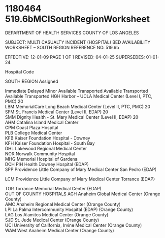 # 1180464 519.6bMCISouthRegionWorksheet

DEPARTMENT OF HEALTH SERVICES 
COUNTY OF LOS ANGELES 
 
SUBJECT: MULTI CASUALTY INCIDENT (HOSPITAL) 
BED AVAILABILITY WORKSHEET – SOUTH REGION REFERENCE NO. 519.6b 
 
EFFECTIVE: 12-01-09 PAGE 1 OF 1 
REVISED: 04-01-25 
SUPERSEDES: 01-01-24 
 
Hospital 
Code
 
SOUTH REGION 
Assigned
 
Immediate Delayed Minor 
Available Transported Available Transported Available Transported 
HGH Harbor – UCLA Medical Center (Level I, PTC, PMC) 20       
LBM MemorialCare Long Beach Medical Center (Level II, PTC, PMC) 20       
SFM St. Francis Medical Center (Level II, EDAP) 20       
SMM Dignity Health - St. Mary Medical Center (Level II, EDAP) 20       
AHM Catalina Island Medical Center        
CPM Coast Plaza Hospital        
PLB College Medical Center        
KFB Kaiser Foundation Hospital - Downey        
KFH Kaiser Foundation Hospital - South Bay        
DHL Lakewood Regional Medical Center        
NOR Norwalk Community Hospital        
MHG Memorial Hospital of Gardena        
DCH PIH Health Downey Hospital (EDAP)        
SPP Providence Little Company of Mary Medical Center San Pedro 
(EDAP) 
       
LCM Providence Little Company of Mary Medical Center Torrance 
(EDAP) 
       
TOR Torrance Memorial Medical Center (EDAP)        
OUT OF COUNTY HOSPITALS 
AGH Anaheim Global Medical Center (Orange County)        
AMC Anaheim Regional Medical Center (Orange County)        
LPI La Palma Intercommunity Hospital (EDAP) (Orange County)        
LAG Los Alamitos Medical Center (Orange County)        
SJD St. Jude Medical Center (Orange County)        
UCI University of California, Irvine Medical Center (Orange County)        
WAM West Anaheim Medical Center (Orange County)
